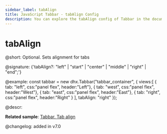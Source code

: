 ```yaml
---
sidebar_label: tabAlign
title: JavaScript Tabbar - tabAlign Config 
description: You can explore the tabAlign config of Tabbar in the documentation of the DHTMLX JavaScript UI library. Browse developer guides and API reference, try out code examples and live demos, and download a free 30-day evaluation version of DHTMLX Suite.
---
```


# tabAlign

@short: Optional. Sets alignment for tabs

@signature: {'tabAlign?: "left" | "start" | "center" | "middle" | "right" | "end";'}

@example:
const tabbar = new dhx.Tabbar("tabbar_container", {
    views:[
        { tab: "left", css:"panel flex", header:"Left"},
        { tab: "west", css:"panel flex", header:"West"},
        { tab: "east", css:"panel flex", header:"East"},
        { tab: "right", css:"panel flex", header:"Right" }
    ],
    tabAlign: "right"
});

@descr:

**Related sample**: [Tabbar. Tab align](https://snippet.dhtmlx.com/bctscs71)

@changelog: added in v7.0

[comment]: # (@related: tabbar/configuring_tabbar.md#alignment)
